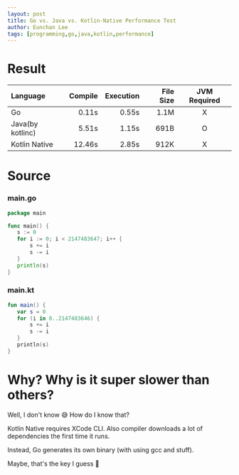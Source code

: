 ```yaml
---
layout: post
title: Go vs. Java vs. Kotlin-Native Performance Test
author: Eunchan Lee
tags: [programming,go,java,kotlin,performance]
---
```



# Result

|Language|Compile|Execution|File Size|JVM Required|
|:-|-:|-:|-:|:-:|
|Go|0.11s|0.55s|1.1M|X|
|Java(by kotlinc)|5.51s|1.15s|691B|O|
|Kotlin Native|12.46s|2.85s|912K|X|


# Source
### main.go
```go
package main

func main() {
   s := 0
   for i := 0; i < 2147483647; i++ {
       s += i
       s -= i
   }
   println(s)
}
```
### main.kt
```kotlin
fun main() {
   var s = 0
   for (i in 0..2147483646) {
       s += i
       s -= i
   }
   println(s)
}
```

# Why? Why is it **super** slower than others?
Well, I don't know 😅 How do I know that?

Kotlin Native requires XCode CLI. Also compiler downloads a lot of dependencies the first time it runs. 

Instead, Go generates its own binary (with using gcc and stuff).

Maybe, that's the key I guess 🤨
